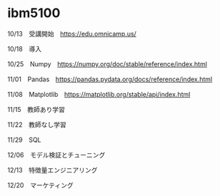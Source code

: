 # ibm5100
10/13　受講開始　https://edu.omnicamp.us/

10/18　導入

10/25　Numpy　https://numpy.org/doc/stable/reference/index.html

11/01　Pandas　https://pandas.pydata.org/docs/reference/index.html

11/08　Matplotlib　https://matplotlib.org/stable/api/index.html

11/15　教師あり学習

11/22　教師なし学習

11/29　SQL

12/06　モデル検証とチューニング

12/13　特徴量エンジニアリング

12/20　マーケティング
